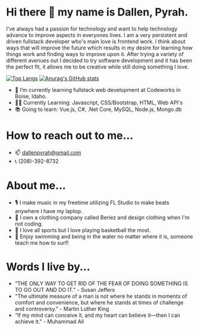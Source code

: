 # Hi there 👋 my name is Dallen, Pyrah. 

I've always had a passion for technology and want to help technology advance to improve aspects in everyones lives. I am a very persistent and driven fullstack developer who's main love is frontend work. I think about ways that will improve the future which results in my desire for learning how things work and finding ways to improve upon it. After trying a variety of different avenues out I decided to try software development and it has been the perfect fit, it allows me to be creative while still doing something I love.

[![Top Langs](https://github-readme-stats.vercel.app/api/top-langs/?username=dallenpyrah)](https://github.com/dallenpyrah/github-readme-stats)
[![Anurag's GitHub stats](https://github-readme-stats.vercel.app/api?username=dallenpyrah)](https://github.com/dallenpyrah/github-readme-stats)


- 🌱 I’m currently learning fullstack web development at Codeworks in Boise, Idaho. 
- 	:man_technologist: Currently Learning: Javascript, CSS/Bootstrap, HTML, Web API's  
- 	:books: Going to learn: Vue.js, C#, .Net Core, MySQL, Node.js, Mongo.db 

# How to reach out to me...
- 	:mailbox: dallenpyrah@gmail.com
- 	:telephone_receiver: (208)-392-8732

# About me...
- :studio_microphone: I make music in my freetime utilizing FL Studio to make beats anywhere I have my laptop.
- :tshirt: I own a clothing company called Beriez and design clothing when I'm not coding.
- :basketball: I love all sports but I love playing basketball the most. 
- :ocean: Enjoy swimming and being in the water no matter where it is, someone teach me how to surf! 

# Words I live by...
- “THE ONLY WAY TO GET RID OF THE FEAR OF DOING SOMETHING IS TO GO OUT AND DO IT.” - Susan Jeffers
- "The ultimate measure of a man is not where he stands in moments of comfort and convenience, but where he stands at times of challenge and controversy." - Martin Luther King
- “If my mind can conceive it, and my heart can believe it—then I can achieve it." - Muhammad Ali



<!--
**dallenpyrah/dallenpyrah** is a ✨ _special_ ✨ repository because its `README.md` (this file) appears on your GitHub profile.

Here are some ideas to get you started:

- 🔭 I’m currently working on ...
- 🌱 I’m currently learning ...
- 👯 I’m looking to collaborate on ...
- 🤔 I’m looking for help with ...
- 💬 Ask me about ...
- 📫 How to reach me: ...
- 😄 Pronouns: ...
- ⚡ Fun fact: ...
-->



